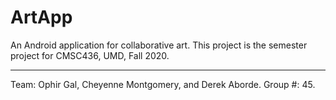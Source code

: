 # ArtApp
An Android application for collaborative art. This project is the
semester project for CMSC436, UMD, Fall 2020.
<hr>
Team: Ophir Gal, Cheyenne Montgomery, and Derek Aborde.
Group #: 45.
